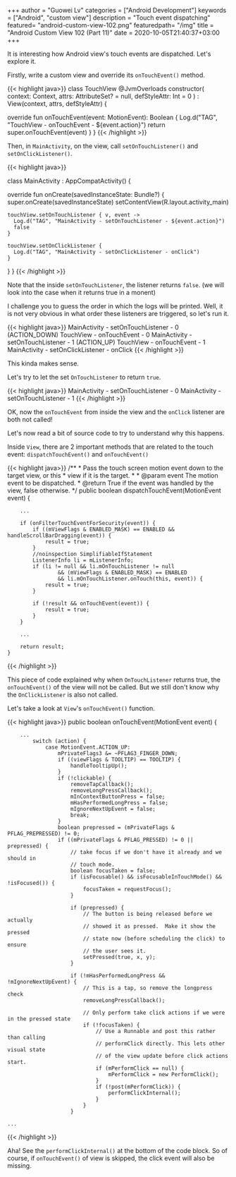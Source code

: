 +++
author = "Guowei Lv"
categories = ["Android Development"]
keywords = ["Android", "custom view"]
description = "Touch event dispatching"
featured= "android-custom-view-102.png"
featuredpath= "/img"
title = "Android Custom View 102 (Part 11)"
date = 2020-10-05T21:40:37+03:00
+++

It is interesting how Android view's touch events are dispatched.
Let's explore it.

Firstly, write a custom view and override its `onTouchEvent()` method.

{{< highlight java>}}
class TouchView @JvmOverloads constructor(
  context: Context, attrs: AttributeSet? = null, defStyleAttr: Int = 0
) : View(context, attrs, defStyleAttr) {
  
  override fun onTouchEvent(event: MotionEvent): Boolean {
    Log.d("TAG", "TouchView - onTouchEvent - ${event.action}")
    return super.onTouchEvent(event)
  }
}
{{< /highlight >}}

Then, in `MainActivity`, on the view, call `setOnTouchListener()` and `setOnClickListener()`.

{{< highlight java>}}

class MainActivity : AppCompatActivity() {

  override fun onCreate(savedInstanceState: Bundle?) {
    super.onCreate(savedInstanceState)
    setContentView(R.layout.activity_main)

    touchView.setOnTouchListener { v, event ->
      Log.d("TAG", "MainActivity - setOnTouchListener - ${event.action}")
      false
    }

    touchView.setOnClickListener {
      Log.d("TAG", "MainActivity - setOnClickListener - onClick")
    }
  }
}
{{< /highlight >}}

Note that the inside `setOnTouchListener`, the listener returns `false`. (we will look into the case when it returns true in a monent)

I challenge you to guess the order in which the logs will be printed. Well, it is not very obvious in what order these listeners are triggered, so let's run it.

{{< highlight java>}}
MainActivity - setOnTouchListener - 0 (ACTION_DOWN)
TouchView    - onTouchEvent - 0
MainActivity - setOnTouchListener - 1 (ACTION_UP)
TouchView    - onTouchEvent - 1
MainActivity - setOnClickListener - onClick
{{< /highlight >}}

This kinda makes sense.

Let's try to let the set `OnTouchListener` to return `true`.

{{< highlight java>}}
MainActivity - setOnTouchListener - 0
MainActivity - setOnTouchListener - 1
{{< /highlight >}}

OK, now the `onTouchEvent` from inside the view and the `onClick` listener are both not called!

Let's now read a bit of source code to try to understand why this happens.

Inside `View`, there are 2 important methods that are related to the touch event: `dispatchTouchEvent()` and `onTouchEvent()`



{{< highlight java>}}
/**
     * Pass the touch screen motion event down to the target view, or this
     * view if it is the target.
     *
     * @param event The motion event to be dispatched.
     * @return True if the event was handled by the view, false otherwise.
     */
    public boolean dispatchTouchEvent(MotionEvent event) {

        ...
        
        if (onFilterTouchEventForSecurity(event)) {
            if ((mViewFlags & ENABLED_MASK) == ENABLED && handleScrollBarDragging(event)) {
                result = true;
            }
            //noinspection SimplifiableIfStatement
            ListenerInfo li = mListenerInfo;
            if (li != null && li.mOnTouchListener != null
                    && (mViewFlags & ENABLED_MASK) == ENABLED
                    && li.mOnTouchListener.onTouch(this, event)) {
                result = true;
            }

            if (!result && onTouchEvent(event)) {
                result = true;
            }
        }

        ...
        
        return result;
    }
{{< /highlight >}}

This piece of code explained why when `OnTouchListener` returns true, the `onTouchEvent()` of the view will not be called.
But we still don't know why the `OnClickListener` is also not called.

Let's take a look at `View`'s `onTouchEvent()` function.

{{< highlight java>}}
    public boolean onTouchEvent(MotionEvent event) {
    
        ...
            switch (action) {
                case MotionEvent.ACTION_UP:
                    mPrivateFlags3 &= ~PFLAG3_FINGER_DOWN;
                    if ((viewFlags & TOOLTIP) == TOOLTIP) {
                        handleTooltipUp();
                    }
                    if (!clickable) {
                        removeTapCallback();
                        removeLongPressCallback();
                        mInContextButtonPress = false;
                        mHasPerformedLongPress = false;
                        mIgnoreNextUpEvent = false;
                        break;
                    }
                    boolean prepressed = (mPrivateFlags & PFLAG_PREPRESSED) != 0;
                    if ((mPrivateFlags & PFLAG_PRESSED) != 0 || prepressed) {
                        // take focus if we don't have it already and we should in
                        // touch mode.
                        boolean focusTaken = false;
                        if (isFocusable() && isFocusableInTouchMode() && !isFocused()) {
                            focusTaken = requestFocus();
                        }

                        if (prepressed) {
                            // The button is being released before we actually
                            // showed it as pressed.  Make it show the pressed
                            // state now (before scheduling the click) to ensure
                            // the user sees it.
                            setPressed(true, x, y);
                        }

                        if (!mHasPerformedLongPress && !mIgnoreNextUpEvent) {
                            // This is a tap, so remove the longpress check
                            removeLongPressCallback();

                            // Only perform take click actions if we were in the pressed state
                            if (!focusTaken) {
                                // Use a Runnable and post this rather than calling
                                // performClick directly. This lets other visual state
                                // of the view update before click actions start.
                                if (mPerformClick == null) {
                                    mPerformClick = new PerformClick();
                                }
                                if (!post(mPerformClick)) {
                                    performClickInternal();
                                }
                            }
                        }

    ...
{{< /highlight >}}

Aha! See the `performClickInternal()` at the bottom of the code block. 
So of course, if `onTouchEvent()` of view is skipped, the click event will also be missing.
